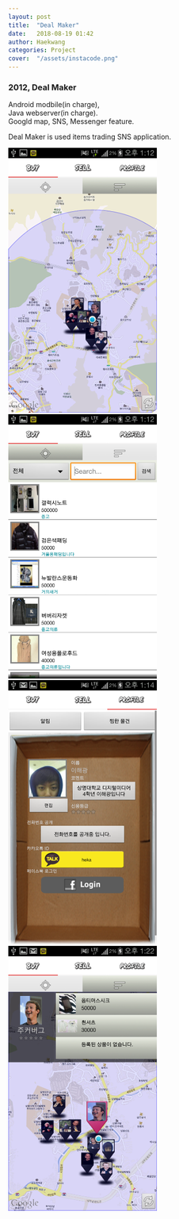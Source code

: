 ```yaml
---
layout: post
title:  "Deal Maker"
date:   2018-08-19 01:42
author: Haekwang
categories: Project
cover:  "/assets/instacode.png"
---
```


### 2012, Deal Maker  
Android modbile(in charge),  
Java webserver(in charge).  
Googld map, SNS, Messenger feature. 
  
  
Deal Maker is used items trading SNS application.  
  
<img src="/assets/res/20180819/20180819_2_1.png" alt="image1" width="300px"/>    
<img src="/assets/res/20180819/20180819_2_2.png" alt="image2" width="300px"/>    
<img src="/assets/res/20180819/20180819_2_3.png" alt="image3" width="300px"/>    
<img src="/assets/res/20180819/20180819_2_4.png" alt="image4" width="300px"/>    


  


